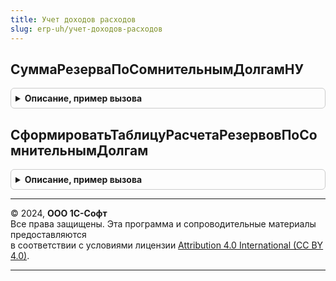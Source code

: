 ```yaml
---
title: Учет доходов расходов
slug: erp-uh/учет-доходов-расходов
---
```



## СуммаРезерваПоСомнительнымДолгамНУ
<details style="margin: 1em 0; padding: 0.5em; border: 1px solid #ccc; border-radius: 6px;">

<summary style="font-weight: bold; cursor: pointer;">Описание, пример вызова</summary>

```bsl

// Рассчитывает сумму резерва по сомнительным долгам для целей налогового учета за налоговый период (с начала года),
// но без ограничения, предусмотренного п. 4 ст. 266 НК РФ.
//
// Параметры:
//  ОтчетныйПериод	 - Дата - Характеризует отчетный период - любая дата последнего месяца отчетного периода.
//  Организация		 - СправочникСсылка.Организации - организация, по данным которой рассчитывается сумма резерва.
//
// Возвращаемое значение:
//  Число - сумма резерва
//
Функция СуммаРезерваПоСомнительнымДолгамНУ(ОтчетныйПериод, Организация) Экспорт
```

Пример вызова
```bsl
Результат = УчетДоходовРасходов.СуммаРезерваПоСомнительнымДолгамНУ(ОтчетныйПериод, Организация) 
```
</details>

## СформироватьТаблицуРасчетаРезервовПоСомнительнымДолгам
<details style="margin: 1em 0; padding: 0.5em; border: 1px solid #ccc; border-radius: 6px;">

<summary style="font-weight: bold; cursor: pointer;">Описание, пример вызова</summary>

```bsl

// Начисляет суммы резерва по каждой задолженности отдельно в соответствии с учетной политикой.
// При начислении сумм для целей налогового учета, может учитываться ограничение, предусмотренное п. 4 ст. 266 НК РФ.
// Такое ограничение должно быть рассчитано ранее, выражено в виде доли и записано в регистр сведений ДолиСписанияКосвенныхРасходов.
//
// Параметры:
// 	СтруктураПараметров - ТаблицаЗначений - параметры получения таблицы резервов. Содержит колонки:
//		* Период - Дата - Дата среза остатков резерва
//		* Организация - СправочникСсылка.Организации - Организация, для которой необходимо получить сумму резерва
// 	ТаблицаДолейКосвенныхРасходов	- ТаблицаЗначений - таблица, с долями косвенных расходов за текущий период.
//
// Возвращаемое значение:
//  ТаблицаЗначений - см. НовыйНачислениеРезерваПоСомнительнымДолгам.
//
Функция СформироватьТаблицуРасчетаРезервовПоСомнительнымДолгам(СтруктураПараметров, ТаблицаДолейКосвенныхРасходов) Экспорт
```

Пример вызова
```bsl
Результат = УчетДоходовРасходов.СформироватьТаблицуРасчетаРезервовПоСомнительнымДолгам(СтруктураПараметров, ТаблицаДолейКосвенныхРасходов) 
```
</details>

---

© 2024, **ООО 1С-Софт**  
Все права защищены. Эта программа и сопроводительные материалы предоставляются  
в соответствии с условиями лицензии [Attribution 4.0 International (CC BY 4.0)](https://creativecommons.org/licenses/by/4.0/legalcode).

---
